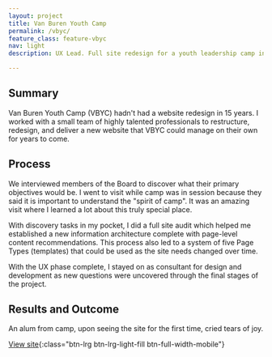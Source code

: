 ```yaml
---
layout: project
title: Van Buren Youth Camp
permalink: /vbyc/
feature_class: feature-vbyc
nav: light
description: UX Lead. Full site redesign for a youth leadership camp in Michigan.

---
```


## Summary

Van Buren Youth Camp (VBYC) hadn't had a website redesign in 15 years. I worked with a small team of highly talented professionals to restructure, redesign, and deliver a new website that VBYC could manage on their own for years to come.

## Process

We interviewed members of the Board to discover what their primary objectives would be.
I went to visit while camp was in session because they said it is important to understand the "spirit of camp". It was an amazing visit where I learned a lot about this truly special place.

With discovery tasks in my pocket, I did a full site audit which helped me established a new information architecture complete with page-level content recommendations. This process also led to a system of five Page Types (templates) that could be used as the site needs changed over time.

With the UX phase complete, I stayed on as consultant for design and development as new questions were uncovered through the final stages of the project.

## Results and Outcome
An alum from camp, upon seeing the site for the first time, cried tears of joy.

[View site](http://www.vbyc.org){:class="btn-lrg btn-lrg-light-fill btn-full-width-mobile"}
